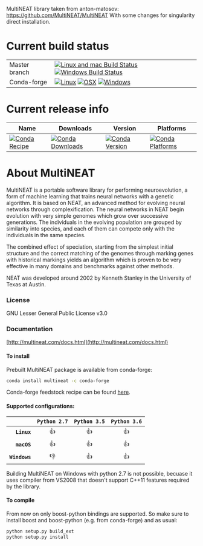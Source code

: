 MultiNEAT library taken from anton-matosov: https://github.com/MultiNEAT/MultiNEAT
With some changes for singularity direct installation.


Current build status
====================
| |  |
| --- | --- |
| Master branch | [![Linux and mac Build Status](https://img.shields.io/travis/MultiNEAT/MultiNEAT.svg?longCache=true&style=flat&label=Linux/macOS)](https://travis-ci.org/MultiNEAT/MultiNEAT) [![Windows Build Status](https://img.shields.io/appveyor/ci/anton-matosov/multineat-w3958/master.svg?longCache=true&style=flat&label=Windows)](https://ci.appveyor.com/project/anton-matosov/multineat-w3958) |
| Conda-forge | [![Linux](https://img.shields.io/circleci/project/github/conda-forge/multineat-feedstock/master.svg?label=Linux)](https://circleci.com/gh/conda-forge/multineat-feedstock) [![OSX](https://img.shields.io/travis/conda-forge/multineat-feedstock/master.svg?label=macOS)](https://travis-ci.org/conda-forge/multineat-feedstock) [![Windows](https://img.shields.io/appveyor/ci/conda-forge/multineat-feedstock/master.svg?label=Windows)](https://ci.appveyor.com/project/conda-forge/multineat-feedstock/branch/master) |

Current release info
====================

| Name | Downloads | Version | Platforms |
| --- | --- | --- | --- |
| [![Conda Recipe](https://img.shields.io/badge/recipe-multineat-green.svg)](https://anaconda.org/conda-forge/multineat) | [![Conda Downloads](https://img.shields.io/conda/dn/conda-forge/multineat.svg)](https://anaconda.org/conda-forge/multineat) | [![Conda Version](https://img.shields.io/conda/vn/conda-forge/multineat.svg)](https://anaconda.org/conda-forge/multineat) | [![Conda Platforms](https://img.shields.io/conda/pn/conda-forge/multineat.svg)](https://anaconda.org/conda-forge/multineat) |


# About MultiNEAT

MultiNEAT is a portable software library for performing neuroevolution, a form of machine learning that
trains neural networks with a genetic algorithm. It is based on NEAT, an advanced method for evolving
neural networks through complexification. The neural networks in NEAT begin evolution with very simple
genomes which grow over successive generations. The individuals in the evolving population are grouped
by similarity into species, and each of them can compete only with the individuals in the same species.

The combined effect of speciation, starting from the simplest initial structure and the correct
matching of the genomes through marking genes with historical markings yields an algorithm which
is proven to be very effective in many domains and benchmarks against other methods.

NEAT was developed around 2002 by Kenneth Stanley in the University of Texas at Austin.

### License

GNU Lesser General Public License v3.0 

### Documentation
[http://multineat.com/docs.html](http://multineat.com/docs.html)

#### To install

Prebuilt MultiNEAT package is available from conda-forge:

  ```bash
  conda install multineat -c conda-forge
  ```

Conda-forge feedstock recipe can be found [here](https://github.com/conda-forge/multineat-feedstock).

#### Supported configurations:

|                | **`Python 2.7`** | **`Python 3.5`** | **`Python 3.6`** |
|---------------:|:----------------:|:----------------:|:----------------:|
| **`Linux`**    |       👍         |       👍          |        👍        |
| **`macOS`**    |       👍         |       👍          |        👍        |
| **`Windows`**  |       👎         |       👍          |        👍        |

Building MultiNEAT on Windows with python 2.7 is not possible, becuase it uses compiler from VS2008 that doesn't support C++11 features required by the library.

#### To compile

From now on only boost-python bindings are supported. So make sure to install boost and boost-python (e.g. from conda-forge) and as usual:

  ```bash
  python setup.py build_ext
  python setup.py install
  ```
